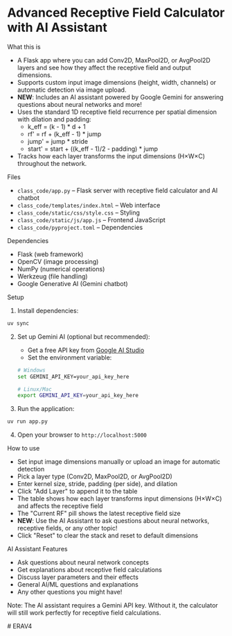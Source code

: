 # Advanced Receptive Field Calculator with AI Assistant

What this is
- A Flask app where you can add Conv2D, MaxPool2D, or AvgPool2D layers and see how they affect the receptive field and output dimensions.
- Supports custom input image dimensions (height, width, channels) or automatic detection via image upload.
- **NEW**: Includes an AI assistant powered by Google Gemini for answering questions about neural networks and more!
- Uses the standard 1D receptive field recurrence per spatial dimension with dilation and padding:
  - k_eff = (k - 1) * d + 1
  - rf' = rf + (k_eff - 1) * jump
  - jump' = jump * stride
  - start' = start + ((k_eff - 1)/2 - padding) * jump
- Tracks how each layer transforms the input dimensions (H×W×C) throughout the network.

Files
- `class_code/app.py` – Flask server with receptive field calculator and AI chatbot
- `class_code/templates/index.html` – Web interface
- `class_code/static/css/style.css` – Styling
- `class_code/static/js/app.js` – Frontend JavaScript
- `class_code/pyproject.toml` – Dependencies

Dependencies
- Flask (web framework)
- OpenCV (image processing)
- NumPy (numerical operations)
- Werkzeug (file handling)
- Google Generative AI (Gemini chatbot)

Setup

1. Install dependencies:
```bash
uv sync
```

2. Set up Gemini AI (optional but recommended):
   - Get a free API key from [Google AI Studio](https://makersuite.google.com/app/apikey)
   - Set the environment variable:
   ```bash
   # Windows
   set GEMINI_API_KEY=your_api_key_here
   
   # Linux/Mac
   export GEMINI_API_KEY=your_api_key_here
   ```

3. Run the application:
```bash
uv run app.py
```

4. Open your browser to `http://localhost:5000`

How to use
- Set input image dimensions manually or upload an image for automatic detection
- Pick a layer type (Conv2D, MaxPool2D, or AvgPool2D)
- Enter kernel size, stride, padding (per side), and dilation
- Click "Add Layer" to append it to the table
- The table shows how each layer transforms input dimensions (H×W×C) and affects the receptive field
- The "Current RF" pill shows the latest receptive field size
- **NEW**: Use the AI Assistant to ask questions about neural networks, receptive fields, or any other topic!
- Click "Reset" to clear the stack and reset to default dimensions

AI Assistant Features
- Ask questions about neural network concepts
- Get explanations about receptive field calculations
- Discuss layer parameters and their effects
- General AI/ML questions and explanations
- Any other questions you might have!

Note: The AI assistant requires a Gemini API key. Without it, the calculator will still work perfectly for receptive field calculations.



#   E R A V 4  
 